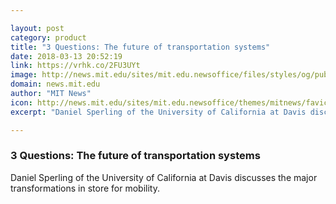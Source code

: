 ```yaml
---

layout: post
category: product
title: "3 Questions: The future of transportation systems"
date: 2018-03-13 20:52:19
link: https://vrhk.co/2FU3UYt
image: http://news.mit.edu/sites/mit.edu.newsoffice/files/styles/og/public/images/2018/Dan-Sperling-UC-Davis-transporation-MIT-00.jpg
domain: news.mit.edu
author: "MIT News"
icon: http://news.mit.edu/sites/mit.edu.newsoffice/themes/mitnews/favicon.ico
excerpt: "Daniel Sperling of the University of California at Davis discusses the major transformations in store for mobility."

---
```


### 3 Questions: The future of transportation systems

Daniel Sperling of the University of California at Davis discusses the major transformations in store for mobility.